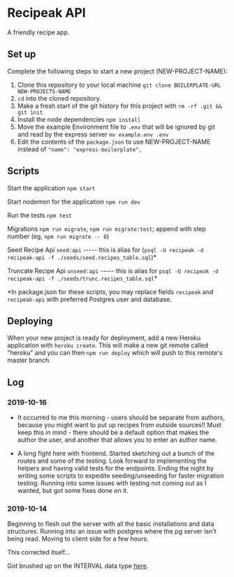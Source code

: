 # Recipeak API

A friendly recipe app.

## Set up

Complete the following steps to start a new project (NEW-PROJECT-NAME):

1. Clone this repository to your local machine `git clone BOILERPLATE-URL NEW-PROJECTS-NAME`
2. `cd` into the cloned repository.
3. Make a fresh start of the git history for this project with `rm -rf .git && git init`
4. Install the node dependencies `npm install`
5. Move the example Environment file to `.env` that will be ignored by git and read by the express server `mv example.env .env`
6. Edit the contents of the `package.json` to use NEW-PROJECT-NAME instead of `"name": "express-boilerplate",`

## Scripts

Start the application `npm start`

Start nodemon for the application `npm run dev`

Run the tests `npm test`

Migrations `npm run migrate`, `npm run migrate:test`; append with step number (eg, `npm run migrate -- 0`)

Seed Recipe Api `seed:api` ----- this is alias for (`psql -U recipeak -d recipeak-api -f ./seeds/seed.recipes_table.sql`)*

Truncate Recipe Api `unseed:api` ----- this is alias for `psql -U recipeak -d recipeak-api -f ./seeds/trunc.recipes_table.sql`*

*In package.json for these scripts, you may replace fields `recipeak` and `recipeak-api` with preferred Postgres user and database.

## Deploying

When your new project is ready for deployment, add a new Heroku application with `heroku create`. This will make a new git remote called "heroku" and you can then `npm run deploy` which will push to this remote's master branch.

## Log

### 2019-10-16

- It occurred to me this morning - users should be separate from authors, because you might want to put up recipes from outside sources!! Must keep this in mind - there should be a default option that makes the author the user, and another that allows you to enter an author name.

- A long fight here with frontend. Started sketching out a bunch of the routes and some of the testing. Look forward to implementing the helpers and having valid tests for the endpoints. Ending the night by writing some scripts to expedite seeding/unseeding for faster migration testing. Running into some issues with testing not coming out as I wanted, but got some fixes done on it.

### 2019-10-14

Beginning to flesh out the server with all the basic installations and data structures. Running into an issue with postgres where the pg server isn't being read. Moving to client side for a few hours.

This corrected itself...

Got brushed up on the INTERVAL data type [here](http://www.postgresqltutorial.com/postgresql-interval/).
